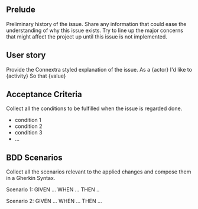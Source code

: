 ## Prelude
Preliminary history of the issue. Share any information that could ease the understanding of why this issue exists. Try to line up the major concerns that might affect the project up until this issue is not implemented.

## User story
Provide the Connextra styled explanation of the issue.
As a {actor}
I'd like to {activity}
So that {value}

## Acceptance Criteria
Collect all the conditions to be fulfilled when the issue is regarded done.
- condition 1
- condition 2
- condition 3
- ...

## BDD Scenarios
Collect all the scenarios relevant to the applied changes and compose them in a Gherkin Syntax.

Scenario 1:
GIVEN ...
WHEN ...
THEN ..

Scenario 2:
GIVEN ...
WHEN ...
THEN ...

